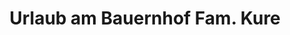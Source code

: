 ---
title: "Urlaub am Bauernhof Fam. Kure"
url: /schlossberg/urlaub-am-bauernhof-fam-kure/
shop: Allgemein
---